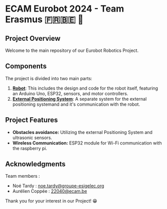 # ECAM Eurobot 2024 - Team Erasmus 🇫🇷🇧🇪 🤯

## Project Overview
Welcome to the main repository of our Eurobot Robotics Project.

## Components

The project is divided into two main parts:

1. [**Robot**](https://github.com/TardyNoe/ECAM_Eurobot_2024_TeamErasmus/tree/main/Robot): This includes the design and code for the robot itself, featuring an Arduino Uno, ESP32, sensors, and motor controllers.
2. [**External Positioning System**](https://github.com/TardyNoe/ECAM_Eurobot_2024_TeamErasmus/tree/main/Balise): A separate system for the external positioning systemand and it's communication with the robot.

## Project Features

- **Obstacles avoidance:** Utilizing the external Positioning System and ultrasonic sensors.
- **Wireless Communication:** ESP32 module for Wi-Fi communication with the raspberry pi.

## Acknowledgments

Team members : 
* Noé Tardy : noe.tardy@groupe-esigelec.org
* Aurélien Coppée : 22040@ecam.be

Thank you for your interest in our Project! 😁

